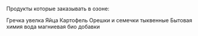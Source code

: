Продукты которые заказывать в озоне:

Гречка увелка
Яйца
Картофель
Орешки и семечки тыквенные
Бытовая химия
вода магниевая
био добавки